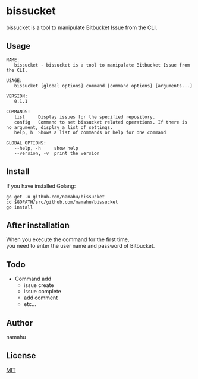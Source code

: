 # bissucket

bissucket is a tool to manipulate Bitbucket Issue from the CLI.

## Usage

```shell
NAME:
   bissucket - bissucket is a tool to manipulate Bitbucket Issue from the CLI.

USAGE:
   bissucket [global options] command [command options] [arguments...]

VERSION:
   0.1.1

COMMANDS:
   list     Display issues for the specified repository.
   config   Command to set bissucket related operations. If there is no argument, display a list of settings.
   help, h  Shows a list of commands or help for one command

GLOBAL OPTIONS:
   --help, -h     show help
   --version, -v  print the version
```

## Install

If you have installed Golang:

```shell
go get -u github.com/namahu/bissucket
cd $GOPATH/src/github.com/namahu/bissucket
go install
```

## After installation

When you execute the command for the first time,  
you need to enter the user name and password of Bitbucket.

## Todo

- Command add
  - issue create
  - issue complete
  - add comment
  - etc...

## Author

namahu

## License

[MIT](https://opensource.org/licenses/MIT)
